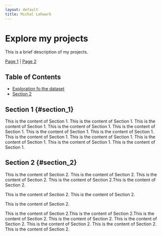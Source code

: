 ```yaml
---
layout: default
title: Michal Lehwark
---
```


# Explore my projects

This is a brief description of my projects.

[Page 1](page1.html) | [Page 2](page2.html)

## Table of Contents

- [Exploration fo the dataset](#section_1)
- [Section 2](#section_2)

## Section 1 {#section_1}
This is the content of Section 1.
This is the content of Section 1.
This is the content of Section 1.
This is the content of Section 1.
This is the content of Section 1.
This is the content of Section 1.
This is the content of Section 1.
This is the content of Section 1.
This is the content of Section 1.
This is the content of Section 1.
This is the content of Section 1.
This is the content of Section 1.


## Section 2 {#section_2}
This is the content of Section 2.
This is the content of Section 2.
This is the content of Section 2.
This is the content of Section 2.This is the content of Section 2.

This is the content of Section 2.
This is the content of Section 2.

This is the content of Section 2.

This is the content of Section 2.This is the content of Section 2.This is the content of Section 2.
This is the content of Section 2.
This is the content of Section 2.
This is the content of Section 2.
This is the content of Section 2.
This is the content of Section 2.




